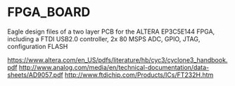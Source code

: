 # FPGA_BOARD
Eagle design files of a two layer PCB for the ALTERA EP3C5E144 FPGA, including a FTDI USB2.0 controller, 2x 80 MSPS ADC, GPIO, JTAG, configuration FLASH 

https://www.altera.com/en_US/pdfs/literature/hb/cyc3/cyclone3_handbook.pdf
http://www.analog.com/media/en/technical-documentation/data-sheets/AD9057.pdf
http://www.ftdichip.com/Products/ICs/FT232H.htm
